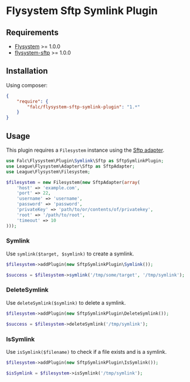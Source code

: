# Flysystem Sftp Symlink Plugin

## Requirements

+ [Flysystem](http://flysystem.thephpleague.com/) >= 1.0.0
+ [flysystem-sftp](https://github.com/thephpleague/flysystem-sftp) >= 1.0.0

## Installation

Using composer:

```json
{
    "require": {
        "falc/flysystem-sftp-symlink-plugin": "1.*"
    }
}
```

## Usage

This plugin requires a `Filesystem` instance using the [Sftp adapter](http://flysystem.thephpleague.com/adapter/sftp/).

```php
use Falc\Flysystem\Plugin\Symlink\Sftp as SftpSymlinkPlugin;
use League\Flysystem\Adapter\Sftp as SftpAdapter;
use League\Flysystem\Filesystem;

$filesystem = new Filesystem(new SftpAdapter(array(
    'host' => 'example.com',
    'port' => 22,
    'username' => 'username',
    'password' => 'password',
    'privateKey' => 'path/to/or/contents/of/privatekey',
    'root' => '/path/to/root',
    'timeout' => 10
)));
```

### Symlink

Use `symlink($target, $symlink)` to create a symlink.

```php
$filesystem->addPlugin(new SftpSymlinkPlugin\Symlink());

$success = $filesystem->symlink('/tmp/some/target', '/tmp/symlink');
```

### DeleteSymlink

Use `deleteSymlink($symlink)` to delete a symlink.

```php
$filesystem->addPlugin(new SftpSymlinkPlugin\DeleteSymlink());

$success = $filesystem->deleteSymlink('/tmp/symlink');
```

### IsSymlink

Use `isSymlink($filename)` to check if a file exists and is a symlink.

```php
$filesystem->addPlugin(new SftpSymlinkPlugin\IsSymlink());

$isSymlink = $filesystem->isSymlink('/tmp/symlink');
```
